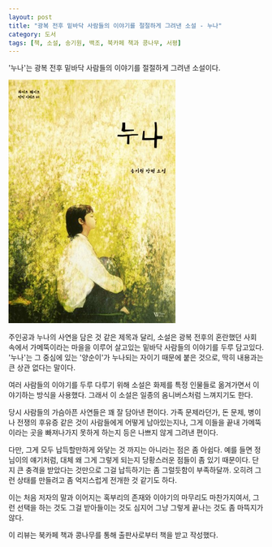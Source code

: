```yaml
---
layout: post
title: "광복 전후 밑바닥 사람들의 이야기를 절절하게 그려낸 소설 - 누나"
category: 도서
tags: [책, 소설, 송기원, 백조, 북카페 책과 콩나무, 서평]
---
```


'누나'는
광복 전후 밑바닥 사람들의 이야기를 절절하게 그려낸 소설이다.

![표지](/images/book/sister-book-1.jpg)

주인공과 누나의 사연을 담은 것 같은 제목과 달리,
소설은 광복 전후의 혼란했던 사회 속에서
가메뚝이라는 마을을 이루어 살고있는
밑바닥 사람들의 이야기를 두루 담고있다.
'누나'는 그 중심에 있는 '양순이'가 누나되는 자이기 때문에 붙은 것으로,
딱히 내용과는 큰 상관 없다는 말이다.

여러 사람들의 이야기를 두루 다루기 위해
소설은 화제를 특정 인물들로 옮겨가면서 이야기하는 방식을 사용했다.
그래서 이 소설은 일종의 옴니버스처럼 느껴지기도 한다.

당시 사람들의 가슴아픈 사연들은 꽤 잘 담아낸 편이다.
가족 문제라던가, 돈 문제, 병이나 전쟁의 후유증 같은 것이 사람들에게 어떻게 남아있는지나,
그게 이들을 끝내 가메뚝이라는 곳을 빠져나가지 못하게 하는지 등은 나쁘지 않게 그려낸 편이다.

다만, 그게 모두 납득할만하게 와닿는 것 까지는 아니라는 점은 좀 아쉽다.
예를 들면 정님이의 얘기처럼, 대체 왜 그게 그렇게 되는지 당황스러운 점들이 좀 있기 때문이다.
단지 큰 충격을 받았다는 것만으로 그걸 납득하기는 좀 그럴듯함이 부족하달까.
오히려 그런 상태를 만들려고 좀 억지스럽게 전개한 것 같기도 하다.

이는 처음 저자의 말과 이어지는 혹부리의 존재와 이야기의 마무리도 마찬가지여서,
그런 선택을 하는 것도 그걸 받아들이는 것도
심지어 그냥 그렇게 끝나는 것도 좀 마뜩지가 않다.



<div class="im im-info">
이 리뷰는 북카페 책과 콩나무를 통해 출판사로부터 책을 받고 작성했다.
</div>
